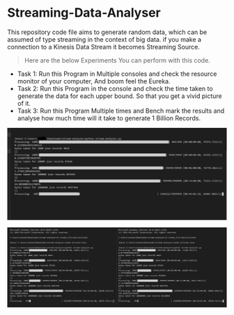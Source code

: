# Streaming-Data-Analyser
This repository code file aims to generate random data, which can be assumed of type streaming in the context of big data. 
if you make a connection to a Kinesis Data Stream it becomes Streaming Source.

> Here are the below Experiments You can perform with this code. 

- Task 1: Run this Program in Multiple consoles and check the resource monitor of your computer, And boom feel the Eureka.
- Task 2: Run this Program in the console and check the time taken to generate the data for each upper bound. So that you get a vivid picture of it.  
- Task 3: Run this Program Multiple times and Bench mark the results and analyse how much time will it take to generate 1 Billion Records. 


 ![Screenshot](process.png)
 
 
 ![Screenshot](multiple.png)



